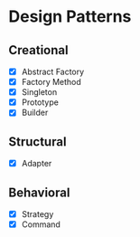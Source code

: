 # Design Patterns

## Creational

- [x] Abstract Factory
- [x] Factory Method
- [x] Singleton
- [x] Prototype
- [x] Builder

## Structural

- [x] Adapter

## Behavioral

- [x] Strategy
- [x] Command
